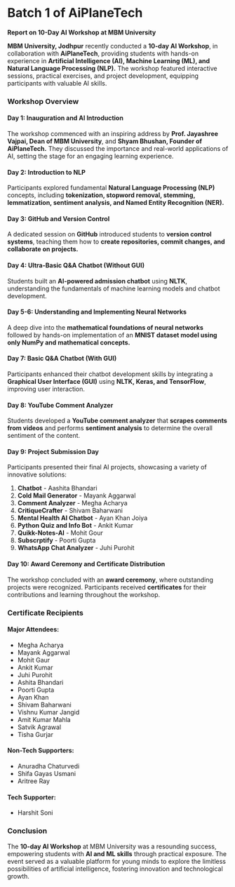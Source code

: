 # Batch 1 of AiPlaneTech

**Report on 10-Day AI Workshop at MBM University**

**MBM University, Jodhpur** recently conducted a **10-day AI Workshop**, in collaboration with **AiPlaneTech**, providing students with hands-on experience in **Artificial Intelligence (AI), Machine Learning (ML), and Natural Language Processing (NLP).** The workshop featured interactive sessions, practical exercises, and project development, equipping participants with valuable AI skills.

### **Workshop Overview**

#### **Day 1: Inauguration and AI Introduction**

The workshop commenced with an inspiring address by **Prof. Jayashree Vajpai, Dean of MBM University**, and **Shyam Bhushan, Founder of AiPlaneTech.** They discussed the importance and real-world applications of AI, setting the stage for an engaging learning experience.

#### **Day 2: Introduction to NLP**

Participants explored fundamental **Natural Language Processing (NLP)** concepts, including **tokenization, stopword removal, stemming, lemmatization, sentiment analysis, and Named Entity Recognition (NER).**

#### **Day 3: GitHub and Version Control**

A dedicated session on **GitHub** introduced students to **version control systems**, teaching them how to **create repositories, commit changes, and collaborate on projects.**

#### **Day 4: Ultra-Basic Q&A Chatbot (Without GUI)**

Students built an **AI-powered admission chatbot** using **NLTK**, understanding the fundamentals of machine learning models and chatbot development.

#### **Day 5-6: Understanding and Implementing Neural Networks**

A deep dive into the **mathematical foundations of neural networks** followed by hands-on implementation of an **MNIST dataset model using only NumPy and mathematical concepts.**

#### **Day 7: Basic Q&A Chatbot (With GUI)**

Participants enhanced their chatbot development skills by integrating a **Graphical User Interface (GUI)** using **NLTK, Keras, and TensorFlow**, improving user interaction.

#### **Day 8: YouTube Comment Analyzer**

Students developed a **YouTube comment analyzer** that **scrapes comments from videos** and performs **sentiment analysis** to determine the overall sentiment of the content.

#### **Day 9: Project Submission Day**

Participants presented their final AI projects, showcasing a variety of innovative solutions:

1. **Chatbot** - Aashita Bhandari
2. **Cold Mail Generator** - Mayank Aggarwal
3. **Comment Analyzer** - Megha Acharya
4. **CritiqueCrafter** - Shivam Baharwani
5. **Mental Health AI Chatbot** - Ayan Khan Joiya
6. **Python Quiz and Info Bot** - Ankit Kumar
7. **Quikk-Notes-AI** - Mohit Gour
8. **Subscrptify** - Poorti Gupta
9. **WhatsApp Chat Analyzer** - Juhi Purohit

#### **Day 10: Award Ceremony and Certificate Distribution**

The workshop concluded with an **award ceremony**, where outstanding projects were recognized. Participants received **certificates** for their contributions and learning throughout the workshop.

### **Certificate Recipients**

#### **Major Attendees:**

- Megha Acharya
- Mayank Aggarwal
- Mohit Gaur
- Ankit Kumar
- Juhi Purohit
- Ashita Bhandari
- Poorti Gupta
- Ayan Khan
- Shivam Baharwani
- Vishnu Kumar Jangid
- Amit Kumar Mahla
- Satvik Agrawal
- Tisha Gurjar

#### **Non-Tech Supporters:**

- Anuradha Chaturvedi
- Shifa Gayas Usmani
- Aritree Ray

#### **Tech Supporter:**

- Harshit Soni

### **Conclusion**

The **10-day AI Workshop** at MBM University was a resounding success, empowering students with **AI and ML skills** through practical exposure. The event served as a valuable platform for young minds to explore the limitless possibilities of artificial intelligence, fostering innovation and technological growth.
